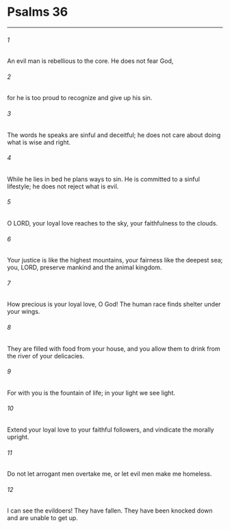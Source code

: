 # Psalms 36
***



###### 1 
An evil man is rebellious to the core. He does not fear God, 

###### 2 
for he is too proud to recognize and give up his sin. 

###### 3 
The words he speaks are sinful and deceitful; he does not care about doing what is wise and right. 

###### 4 
While he lies in bed he plans ways to sin. He is committed to a sinful lifestyle; he does not reject what is evil. 

###### 5 
O LORD, your loyal love reaches to the sky, your faithfulness to the clouds. 

###### 6 
Your justice is like the highest mountains, your fairness like the deepest sea; you, LORD, preserve mankind and the animal kingdom. 

###### 7 
How precious is your loyal love, O God! The human race finds shelter under your wings. 

###### 8 
They are filled with food from your house, and you allow them to drink from the river of your delicacies. 

###### 9 
For with you is the fountain of life; in your light we see light. 

###### 10 
Extend your loyal love to your faithful followers, and vindicate the morally upright. 

###### 11 
Do not let arrogant men overtake me, or let evil men make me homeless. 

###### 12 
I can see the evildoers! They have fallen. They have been knocked down and are unable to get up.
